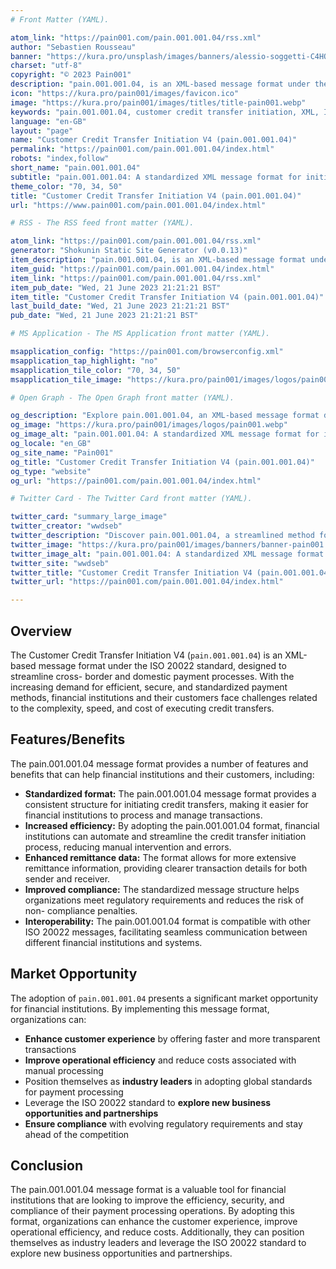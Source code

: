 ```yaml
---
# Front Matter (YAML).

atom_link: "https://pain001.com/pain.001.001.04/rss.xml"
author: "Sebastien Rousseau"
banner: "https://kura.pro/unsplash/images/banners/alessio-soggetti-C4HO6MzEWrU-unsplash.jpg"
charset: "utf-8"
copyright: "© 2023 Pain001"
description: "pain.001.001.04, is an XML-based message format under the ISO 20022 standard designed to streamline cross-border and domestic payment processes."
icon: "https://kura.pro/pain001/images/favicon.ico"
image: "https://kura.pro/pain001/images/titles/title-pain001.webp"
keywords: "pain.001.001.04, customer credit transfer initiation, XML, ISO 20022, cross-border payments, domestic payments, efficiency, speed, cost, compliance, market opportunity"
language: "en-GB"
layout: "page"
name: "Customer Credit Transfer Initiation V4 (pain.001.001.04)"
permalink: "https://pain001.com/pain.001.001.04/index.html"
robots: "index,follow"
short_name: "pain.001.001.04"
subtitle: "pain.001.001.04: A standardized XML message format for initiating credit transfers."
theme_color: "70, 34, 50"
title: "Customer Credit Transfer Initiation V4 (pain.001.001.04)"
url: "https://www.pain001.com/pain.001.001.04/index.html"

# RSS - The RSS feed front matter (YAML).

atom_link: "https://pain001.com/pain.001.001.04/rss.xml"
generator: "Shokunin Static Site Generator (v0.0.13)"
item_description: "pain.001.001.04, is an XML-based message format under the ISO 20022 standard designed to streamline cross-border and domestic payment processes."
item_guid: "https://pain001.com/pain.001.001.04/index.html"
item_link: "https://pain001.com/pain.001.001.04/rss.xml"
item_pub_date: "Wed, 21 June 2023 21:21:21 BST"
item_title: "Customer Credit Transfer Initiation V4 (pain.001.001.04)"
last_build_date: "Wed, 21 June 2023 21:21:21 BST"
pub_date: "Wed, 21 June 2023 21:21:21 BST"

# MS Application - The MS Application front matter (YAML).

msapplication_config: "https://pain001.com/browserconfig.xml"
msapplication_tap_highlight: "no"
msapplication_tile_color: "70, 34, 50"
msapplication_tile_image: "https://kura.pro/pain001/images/logos/pain001.webp"

# Open Graph - The Open Graph front matter (YAML).

og_description: "Explore pain.001.001.04, an XML-based message format designed to enhance cross-border and domestic payment processes. Learn how it increases efficiency, improves compliance, and enables interoperability."
og_image: "https://kura.pro/pain001/images/logos/pain001.webp"
og_image_alt: "pain.001.001.04: A standardized XML message format for initiating credit transfers."
og_locale: "en_GB"
og_site_name: "Pain001"
og_title: "Customer Credit Transfer Initiation V4 (pain.001.001.04)"
og_type: "website"
og_url: "https://pain001.com/pain.001.001.04/index.html"

# Twitter Card - The Twitter Card front matter (YAML).

twitter_card: "summary_large_image"
twitter_creator: "wwdseb"
twitter_description: "Discover pain.001.001.04, a streamlined method for initiating credit transfers. Enhance efficiency, improve compliance, and ensure interoperability with this ISO 20022 standard."
twitter_image: "https://kura.pro/pain001/images/banners/banner-pain001.png"
twitter_image_alt: "pain.001.001.04: A standardized XML message format for initiating credit transfers."
twitter_site: "wwdseb"
twitter_title: "Customer Credit Transfer Initiation V4 (pain.001.001.04)"
twitter_url: "https://pain001.com/pain.001.001.04/index.html"

---
```


<!-- markdownlint-disable MD033 MD041 -->

<div class="row g-0">
    <div
      class="col-lg-6 order-lg-2 text-white"
      style="
        background: url(
          'https://kura.pro/unsplash/images/banners/joel-naren-5lwz_to-_Ls-unsplash.jpg')
          no-repeat;
        background-size: cover;
        background-position: center;
        ">
    </div>
    <div class="col-lg-6 order-lg-1 text-left">
      <div class="container-fluid px-5 py-5">

<!-- markdownlint-enable MD033 MD041 -->

## Overview

The Customer Credit Transfer Initiation V4 (`pain.001.001.04`) is an XML-based
message format under the ISO 20022 standard, designed to streamline cross-
border and domestic payment processes. With the increasing demand for
efficient, secure, and standardized payment methods, financial institutions and
their customers face challenges related to the complexity, speed, and cost of
executing credit transfers.

## Features/Benefits

The pain.001.001.04 message format provides a number of features and benefits
that can help financial institutions and their customers, including:

* **Standardized format:** The pain.001.001.04 message format provides a
  consistent structure for initiating credit transfers, making it easier for
  financial institutions to process and manage transactions.
* **Increased efficiency:** By adopting the pain.001.001.04 format, financial
  institutions can automate and streamline the credit transfer initiation
  process, reducing manual intervention and errors.
* **Enhanced remittance data:** The format allows for more extensive remittance
  information, providing clearer transaction details for both sender and
  receiver.
* **Improved compliance:** The standardized message structure helps
  organizations meet regulatory requirements and reduces the risk of non-
  compliance penalties.
* **Interoperability:** The pain.001.001.04 format is compatible with other ISO
  20022 messages, facilitating seamless communication between different
  financial institutions and systems.

## Market Opportunity

The adoption of `pain.001.001.04` presents a significant market opportunity for
financial institutions. By implementing this message format, organizations can:

* **Enhance customer experience** by offering faster and more transparent transactions
* **Improve operational efficiency** and reduce costs associated with manual processing
* Position themselves as **industry leaders** in adopting global standards for payment processing
* Leverage the ISO 20022 standard to **explore new business opportunities and partnerships**
* **Ensure compliance** with evolving regulatory requirements and stay ahead of the competition

## Conclusion

The pain.001.001.04 message format is a valuable tool for financial
institutions that are looking to improve the efficiency, security, and
compliance of their payment processing operations. By adopting this format,
organizations can enhance the customer experience, improve operational
efficiency, and reduce costs. Additionally, they can position themselves as
industry leaders and leverage the ISO 20022 standard to explore new business
opportunities and partnerships.

<!-- markdownlint-disable MD033 MD041 -->

  </div>
  </div>
</div>

<!-- markdownlint-enable MD033 MD041 -->
